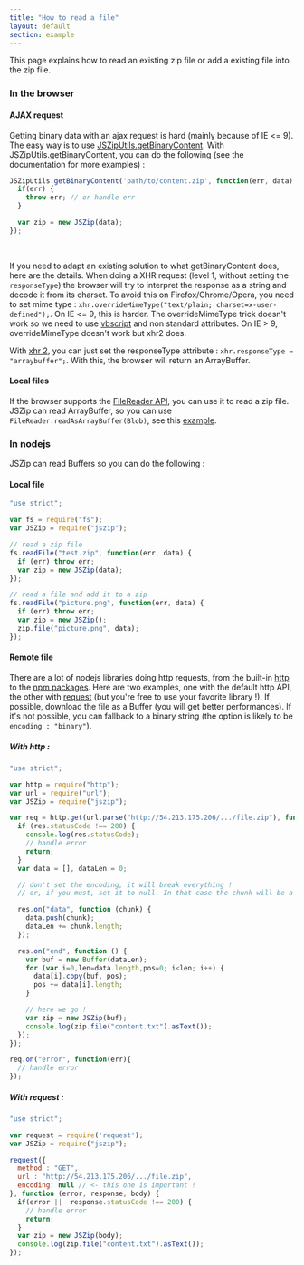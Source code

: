 ```yaml
---
title: "How to read a file"
layout: default
section: example
---
```


This page explains how to read an existing zip file or add a existing file into
the zip file.


### In the browser

#### AJAX request

Getting binary data with an ajax request is hard (mainly because of IE <= 9).
The easy way is to use [JSZipUtils.getBinaryContent](https://github.com/stuk/jszip-utils).
With JSZipUtils.getBinaryContent, you can do the following (see the
documentation for more examples) :

```js
JSZipUtils.getBinaryContent('path/to/content.zip', function(err, data) {
  if(err) {
    throw err; // or handle err
  }

  var zip = new JSZip(data);
});
```

<br>

If you need to adapt an existing solution to what getBinaryContent does, here
are the details. When doing a XHR request (level 1, without setting the
`responseType`) the browser will try to interpret the response as a string and
decode it from its charset. To avoid this on Firefox/Chrome/Opera, you need to
set mime type : `xhr.overrideMimeType("text/plain; charset=x-user-defined");`.
On IE <= 9, this is harder. The overrideMimeType trick doesn't work so we need
to use [vbscript](http://stackoverflow.com/questions/1095102/how-do-i-load-binary-image-data-using-javascript-and-xmlhttprequest)
and non standard attributes.
On IE > 9, overrideMimeType doesn't work but xhr2 does.

With [xhr 2](http://caniuse.com/xhr2), you can just set the responseType
attribute : `xhr.responseType = "arraybuffer";`. With this, the browser will
return an ArrayBuffer.

#### Local files

If the browser supports the [FileReader API](http://caniuse.com/filereader),
you can use it to read a zip file. JSZip can read ArrayBuffer, so you can use
`FileReader.readAsArrayBuffer(Blob)`, see this [example]({{site.baseurl}}/documentation/examples/read-local-file-api.html).

### In nodejs

JSZip can read Buffers so you can do the following :

#### Local file

```js
"use strict";

var fs = require("fs");
var JSZip = require("jszip");

// read a zip file
fs.readFile("test.zip", function(err, data) {
  if (err) throw err;
  var zip = new JSZip(data);
});

// read a file and add it to a zip
fs.readFile("picture.png", function(err, data) {
  if (err) throw err;
  var zip = new JSZip();
  zip.file("picture.png", data);
});
```

#### Remote file

There are a lot of nodejs libraries doing http requests, from the built-in
[http](http://nodejs.org/docs/latest/api/http.html) to the
[npm packages](https://www.npmjs.org/browse/keyword/http). Here are two
examples, one with the default http API, the other with
[request](https://github.com/mikeal/request) (but you're free to use your
favorite library !). If possible, download the file as a Buffer (you will get
better performances). If it's not possible, you can fallback to a binary string
(the option is likely to be `encoding : "binary"`).

##### With http :

```js
"use strict";

var http = require("http");
var url = require("url");
var JSZip = require("jszip");

var req = http.get(url.parse("http://54.213.175.206/.../file.zip"), function (res) {
  if (res.statusCode !== 200) {
    console.log(res.statusCode);
    // handle error
    return;
  }
  var data = [], dataLen = 0;

  // don't set the encoding, it will break everything !
  // or, if you must, set it to null. In that case the chunk will be a string.

  res.on("data", function (chunk) {
    data.push(chunk);
    dataLen += chunk.length;
  });

  res.on("end", function () {
    var buf = new Buffer(dataLen);
    for (var i=0,len=data.length,pos=0; i<len; i++) {
      data[i].copy(buf, pos);
      pos += data[i].length;
    }

    // here we go !
    var zip = new JSZip(buf);
    console.log(zip.file("content.txt").asText());
  });
});

req.on("error", function(err){
  // handle error
});
```

##### With request :

```js
"use strict";

var request = require('request');
var JSZip = require("jszip");

request({
  method : "GET",
  url : "http://54.213.175.206/.../file.zip",
  encoding: null // <- this one is important !
}, function (error, response, body) {
  if(error ||  response.statusCode !== 200) {
    // handle error
    return;
  }
  var zip = new JSZip(body);
  console.log(zip.file("content.txt").asText());
});
```
